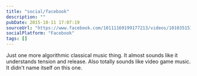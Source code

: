 ```yaml
---
title: "social/facebook"
description: ""
pubDate: 2015-10-11 17:07:19
sourceUrl: "https://www.facebook.com/10111169199177213/videos/10103515162488093"
socialPlatform: "Facebook"
tags: []
---
```


Just one more algorithmic classical music thing. It almost sounds like it understands tension and release. Also totally sounds like video game music. It didn't name itself on this one.

